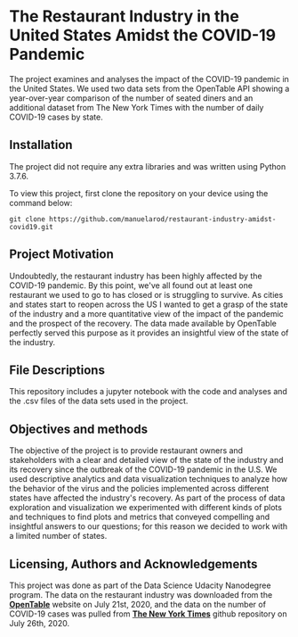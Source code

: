 # The Restaurant Industry in the United States Amidst the COVID-19 Pandemic
The project examines and analyses the impact of the COVID-19 pandemic in the United States. We used two data sets from the OpenTable API showing a year-over-year comparison of the number of seated diners and an additional dataset from The New York Times with the number of daily COVID-19 cases by state. 

## Installation 
The project did not require any extra libraries and was written using Python 3.7.6.

To view this project, first clone the repository on your device using the command below:

```git clone https://github.com/manuelarod/restaurant-industry-amidst-covid19.git```

## Project Motivation
Undoubtedly, the restaurant industry has been highly affected by the COVID-19 pandemic. By this point, we've all found out at least one restaurant we used to go to has closed or is struggling to survive. As cities and states start to reopen across the US I wanted to get a grasp of the state of the industry and a more quantitative view of the impact of the pandemic and the prospect of the recovery. The data made available by OpenTable perfectly served this purpose as it provides an insightful view of the state of the industry. 

## File Descriptions
This repository includes a jupyter notebook with the code and analyses and the .csv files of the data sets used in the project. 

## Objectives and methods
The objective of the project is to provide restaurant owners and stakeholders with a clear and detailed view of the state of the industry and its recovery since the outbreak of the COVID-19 pandemic in the U.S. We used descriptive analytics and data visualization techniques to analyze how the behavior of the virus and the policies implemented across different states have affected the industry's recovery. As part of the process of data exploration and visualization we experimented with different kinds of plots and techniques to find plots and metrics that conveyed compelling and insightful answers to our questions; for this reason we decided to work with a limited number of states.

## Licensing, Authors and Acknowledgements
This project was done as part of the Data Science Udacity Nanodegree program. 
The data on the restaurant industry was downloaded from the [**OpenTable**](https://www.opentable.com/state-of-industry) website on July 21st, 2020, and the data on the number of COVID-19 cases was pulled from [**The New York Times**](https://github.com/nytimes/covid-19-data.git) github repository on July 26th, 2020.
